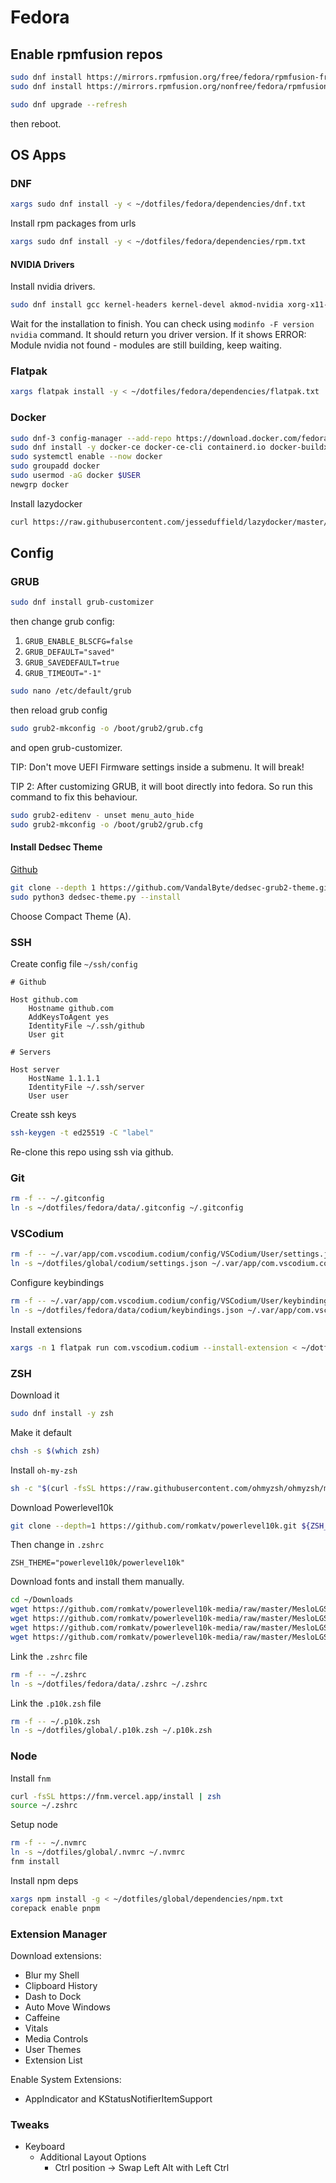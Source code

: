 # Fedora

## Enable rpmfusion repos

```bash
sudo dnf install https://mirrors.rpmfusion.org/free/fedora/rpmfusion-free-release-$(rpm -E %fedora).noarch.rpm
sudo dnf install https://mirrors.rpmfusion.org/nonfree/fedora/rpmfusion-nonfree-release-$(rpm -E %fedora).noarch.rpm
```

```bash
sudo dnf upgrade --refresh
```

then reboot.

## OS Apps

### DNF

```bash
xargs sudo dnf install -y < ~/dotfiles/fedora/dependencies/dnf.txt
```

Install rpm packages from urls

```bash
xargs sudo dnf install -y < ~/dotfiles/fedora/dependencies/rpm.txt
```

#### NVIDIA Drivers

Install nvidia drivers.

```bash
sudo dnf install gcc kernel-headers kernel-devel akmod-nvidia xorg-x11-drv-nvidia xorg-x11-drv-nvidia-libs xorg-x11-drv-nvidia-libs.i686
```

Wait for the installation to finish. You can check using `modinfo -F version nvidia` command.
It should return you driver version. If it shows ERROR: Module nvidia not found - modules are still building, keep waiting.

### Flatpak

```bash
xargs flatpak install -y < ~/dotfiles/fedora/dependencies/flatpak.txt
```

### Docker

```bash
sudo dnf-3 config-manager --add-repo https://download.docker.com/fedora/docker-ce.repo
sudo dnf install -y docker-ce docker-ce-cli containerd.io docker-buildx-plugin docker-compose-plugin
sudo systemctl enable --now docker
sudo groupadd docker
sudo usermod -aG docker $USER
newgrp docker
```

Install lazydocker

```bash
curl https://raw.githubusercontent.com/jesseduffield/lazydocker/master/scripts/install_update_linux.sh | zsh
```

## Config

### GRUB

```bash
sudo dnf install grub-customizer
```

then change grub config:

1. `GRUB_ENABLE_BLSCFG=false`
2. `GRUB_DEFAULT="saved"`
3. `GRUB_SAVEDEFAULT=true`
4. `GRUB_TIMEOUT="-1"`

```bash
sudo nano /etc/default/grub
```

then reload grub config

```bash
sudo grub2-mkconfig -o /boot/grub2/grub.cfg
```

and open grub-customizer.

TIP: Don't move UEFI Firmware settings inside a submenu. It will break!

TIP 2: After customizing GRUB, it will boot directly into fedora. So run this command to fix this behaviour.

```bash
sudo grub2-editenv - unset menu_auto_hide
sudo grub2-mkconfig -o /boot/grub2/grub.cfg
```

#### Install Dedsec Theme

[Github](https://github.com/VandalByte/dedsec-grub2-theme/tree/main)

```bash
git clone --depth 1 https://github.com/VandalByte/dedsec-grub2-theme.git && cd dedsec-grub2-theme
sudo python3 dedsec-theme.py --install
```

Choose Compact Theme (A).

### SSH

Create config file `~/ssh/config`

```
# Github

Host github.com
	Hostname github.com
	AddKeysToAgent yes
	IdentityFile ~/.ssh/github
	User git

# Servers

Host server
	HostName 1.1.1.1
	IdentityFile ~/.ssh/server
	User user

```

Create ssh keys

```bash
ssh-keygen -t ed25519 -C "label"
```

Re-clone this repo using ssh via github.

### Git

```bash
rm -f -- ~/.gitconfig
ln -s ~/dotfiles/fedora/data/.gitconfig ~/.gitconfig
```

### VSCodium

```bash
rm -f -- ~/.var/app/com.vscodium.codium/config/VSCodium/User/settings.json
ln -s ~/dotfiles/global/codium/settings.json ~/.var/app/com.vscodium.codium/config/VSCodium/User/settings.json
```

Configure keybindings

```bash
rm -f -- ~/.var/app/com.vscodium.codium/config/VSCodium/User/keybindings.json
ln -s ~/dotfiles/fedora/data/codium/keybindings.json ~/.var/app/com.vscodium.codium/config/VSCodium/User/keybindings.json
```

Install extensions

```bash
xargs -n 1 flatpak run com.vscodium.codium --install-extension < ~/dotfiles/global/codium/extensions.txt
```

### ZSH

Download it

```bash
sudo dnf install -y zsh
```

Make it default

```bash
chsh -s $(which zsh)
```

Install `oh-my-zsh`

```bash
sh -c "$(curl -fsSL https://raw.githubusercontent.com/ohmyzsh/ohmyzsh/master/tools/install.sh)"
```

Download Powerlevel10k

```bash
git clone --depth=1 https://github.com/romkatv/powerlevel10k.git ${ZSH_CUSTOM:-$HOME/.oh-my-zsh/custom}/themes/powerlevel10k
```

Then change in `.zshrc`

```
ZSH_THEME="powerlevel10k/powerlevel10k"
```

Download fonts and install them manually.

```bash
cd ~/Downloads
wget https://github.com/romkatv/powerlevel10k-media/raw/master/MesloLGS%20NF%20Regular.ttf
wget https://github.com/romkatv/powerlevel10k-media/raw/master/MesloLGS%20NF%20Bold.ttf
wget https://github.com/romkatv/powerlevel10k-media/raw/master/MesloLGS%20NF%20Italic.ttf
wget https://github.com/romkatv/powerlevel10k-media/raw/master/MesloLGS%20NF%20Bold%20Italic.ttf
```

Link the `.zshrc` file

```bash
rm -f -- ~/.zshrc
ln -s ~/dotfiles/fedora/data/.zshrc ~/.zshrc
```

Link the `.p10k.zsh` file

```bash
rm -f -- ~/.p10k.zsh
ln -s ~/dotfiles/global/.p10k.zsh ~/.p10k.zsh
```

### Node

Install `fnm`

```bash
curl -fsSL https://fnm.vercel.app/install | zsh
source ~/.zshrc
```

Setup node

```bash
rm -f -- ~/.nvmrc
ln -s ~/dotfiles/global/.nvmrc ~/.nvmrc
fnm install
```

Install npm deps

```bash
xargs npm install -g < ~/dotfiles/global/dependencies/npm.txt
corepack enable pnpm
```

### Extension Manager

Download extensions:

-   Blur my Shell
-   Clipboard History
-   Dash to Dock
-   Auto Move Windows
-   Caffeine
-   Vitals
-   Media Controls
-   User Themes
-   Extension List

Enable System Extensions:

-   AppIndicator and KStatusNotifierItemSupport

### Tweaks

-   Keyboard
    -   Additional Layout Options
        -   Ctrl position -> Swap Left Alt with Left Ctrl
